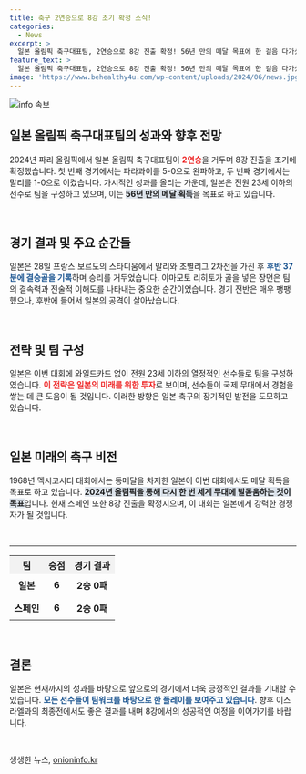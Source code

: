 ```yaml
---
title: 축구 2연승으로 8강 조기 확정 소식!
categories:
  - News
excerpt: >
  일본 올림픽 축구대표팀, 2연승으로 8강 진출 확정! 56년 만의 메달 목표에 한 걸음 다가섰다. 파라과이에 이어 말리까지 제친 일본, 다음 목표는 이스라엘과의 최종전! 클릭하여 그들의 기적을 확인하세요!
feature_text: >
  일본 올림픽 축구대표팀, 2연승으로 8강 진출 확정! 56년 만의 메달 목표에 한 걸음 다가섰다. 파라과이에 이어 말리까지 제친 일본, 다음 목표는 이스라엘과의 최종전! 클릭하여 그들의 기적을 확인하세요!
image: 'https://www.behealthy4u.com/wp-content/uploads/2024/06/news.jpg'
---
```


<p><img src="https://www.behealthy4u.com/wp-content/uploads/2024/06/news.jpg" alt="info 속보" /></p>

<h2 data-ke-size="size26">일본 올림픽 축구대표팀의 성과와 향후 전망</h2>

<p data-ke-size="size16">2024년 파리 올림픽에서 일본 올림픽 축구대표팀이 <b><span style="color: #ee2323;">2연승</span></b>을 거두며 8강 진출을 조기에 확정했습니다. 첫 번째 경기에서는 파라과이를 5-0으로 완파하고, 두 번째 경기에서는 말리를 1-0으로 이겼습니다. 가시적인 성과를 올리는 가운데, 일본은 전원 23세 이하의 선수로 팀을 구성하고 있으며, 이는 <b><span style="background-color: #21538527;">56년 만의 메달 획득</span></b>을 목표로 하고 있습니다.</p>

<p data-ke-size="size16">&nbsp;</p>

<h2 data-ke-size="size26">경기 결과 및 주요 순간들</h2>

<p data-ke-size="size16">일본은 28일 프랑스 보르도의 스타디움에서 말리와 조별리그 2차전을 가진 후 <b><span style="color: #1a5490;">후반 37분에 결승골을 기록</span></b>하며 승리를 거두었습니다. 야마모토 리히토가 골을 넣은 장면은 팀의 결속력과 전술적 이해도를 나타내는 중요한 순간이었습니다. 경기 전반은 매우 팽팽했으나, 후반에 들어서 일본의 공격이 살아났습니다.</p>

<p data-ke-size="size16">&nbsp;</p>

<h2 data-ke-size="size26">전략 및 팀 구성</h2>

<p data-ke-size="size16">일본은 이번 대회에 와일드카드 없이 전원 23세 이하의 열정적인 선수들로 팀을 구성하였습니다. <b><span style="color: #ee2323;">이 전략은 일본의 미래를 위한 투자</span></b>로 보이며, 선수들이 국제 무대에서 경험을 쌓는 데 큰 도움이 될 것입니다. 이러한 방향은 일본 축구의 장기적인 발전을 도모하고 있습니다.</p>

<p data-ke-size="size16">&nbsp;</p>

<h2 data-ke-size="size26">일본 미래의 축구 비전</h2>

<p data-ke-size="size16">1968년 멕시코시티 대회에서는 동메달을 차지한 일본이 이번 대회에서도 메달 획득을 목표로 하고 있습니다. <b><span style="background-color: #21538527;">2024년 올림픽을 통해 다시 한 번 세계 무대에 발돋움하는 것이 목표</span></b>입니다. 현재 스페인 또한 8강 진출을 확정지으며, 이 대회는 일본에게 강력한 경쟁자가 될 것입니다.</p>

<p data-ke-size="size16">&nbsp;</p>

<hr>

<table style="border-collapse: collapse; width: 100%;">
    <tr>
        <th style="text-align: center; background-color: #f2f2f2; height: 30px;">팀</th>
        <th style="text-align: center; background-color: #f2f2f2; height: 30px;">승점</th>
        <th style="text-align: center; background-color: #f2f2f2; height: 30px;">경기 결과</th>
    </tr>
    <tr>
        <td style="text-align: center; height: 40px;"><b>일본</b></td>
        <td style="text-align: center; height: 40px;"><b>6</b></td>
        <td style="text-align: center; height: 40px;"><b>2승 0패</b></td>
    </tr>
    <tr>
        <td style="text-align: center; height: 40px;"><b>스페인</b></td>
        <td style="text-align: center; height: 40px;"><b>6</b></td>
        <td style="text-align: center; height: 40px;"><b>2승 0패</b></td>
    </tr>
</table>

<p data-ke-size="size16">&nbsp;</p>

<h2 data-ke-size="size26">결론</h2>

<p data-ke-size="size16">일본은 현재까지의 성과를 바탕으로 앞으로의 경기에서 더욱 긍정적인 결과를 기대할 수 있습니다. <b><span style="color: #1a5490;">모든 선수들이 팀워크를 바탕으로 한 플레이를 보여주고 있습니다</span></b>. 향후 이스라엘과의 최종전에서도 좋은 결과를 내며 8강에서의 성공적인 여정을 이어가기를 바랍니다.</p>

<p data-ke-size="size16">&nbsp;</p>
생생한 뉴스, <a href="https://onioninfo.kr" rel="dofollow">onioninfo.kr</a>


